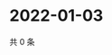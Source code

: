 # 2022-01-03

共 0 条

<!-- BEGIN WEIBO -->
<!-- 最后更新时间 Mon Jan 03 2022 06:00:38 GMT+0800 (China Standard Time) -->

<!-- END WEIBO -->
